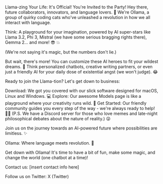 Llama-zing Your Life: It's Official! You're Invited to the Party!
Hey there, future collaborators, innovators, and language lovers. 👋 We're Ollama, a group of quirky coding cats who've unleashed a revolution in how we all interact with language.

Think: A playground for your imagination, powered by AI super-stars like Llama 3.2, Phi 3, Mistral (we have some serious bragging rights there), Gemma 2... and more! 😎 💥

(We're not saying it's magic, but the numbers don't lie.)

But wait, there's more! You can customize these AI heroes to fit your wildest dreams. 🎨 Think personalized chatbots, creative writing partners, or even just a friendly AI for your daily dose of existential angst (we won't judge). 😂

Ready to join the Llama-tion? Let's get down to business:

Download: We got you covered with our slick software designed for macOS, Linux and Windows. 💻
Explore: Our awesome Models page is like a playground where your creativity runs wild. 🚀
Get Started: Our friendly community guides you every step of the way - we're always ready to help! 👨‍🏫
(P.S. We have a Discord server for those who love memes and late-night philosophical debates about the nature of reality.) 😜

Join us on the journey towards an AI-powered future where possibilities are limitless. ✨

Ollama: Where language meets revolution. 🚀

Get down with Ollama! It's time to have a bit of fun, make some magic, and change the world (one chatbot at a time)!

Contact us: [insert contact info here]

Follow us on Twitter: X (Twitter)
